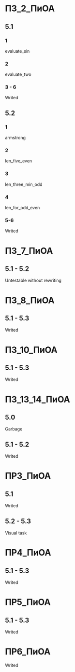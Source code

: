 # ПЗ_2_ПиОА
## 5.1
### 1
evaluate_sin

### 2
evaluate_two

### 3 - 6
Writed

## 5.2
### 1 
armstrong
### 2
len_five_even
### 3
len_three_min_odd
### 4
len_for_odd_even
### 5-6
Writed

# ПЗ_7_ПиОА
## 5.1 - 5.2
Untestable without rewriting

# ПЗ_8_ПиОА
## 5.1 - 5.3
Writed

# ПЗ_10_ПиОА
## 5.1 - 5.3
Writed

# ПЗ_13_14_ПиОА
## 5.0
Garbage

## 5.1 - 5.2
Writed

# ПР3_ПиОА
## 5.1
Writed

## 5.2 - 5.3
Visual task

# ПР4_ПиОА
## 5.1 - 5.3
Writed

# ПР5_ПиОА
## 5.1 - 5.3
Writed

# ПР6_ПиОА
Writed